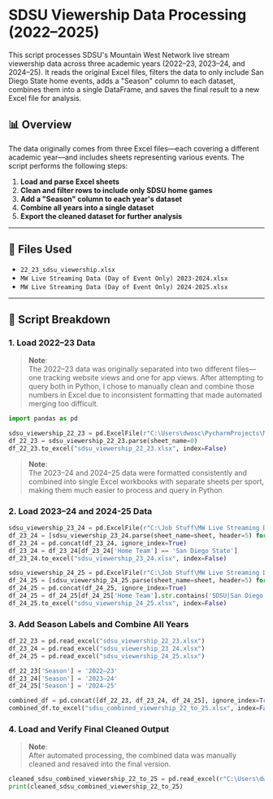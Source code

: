 # SDSU Viewership Data Processing (2022–2025)

This script processes SDSU's Mountain West Network live stream viewership data across three academic years (2022–23, 2023–24, and 2024–25). It reads the original Excel files, filters the data to only include San Diego State home events, adds a "Season" column to each dataset, combines them into a single DataFrame, and saves the final result to a new Excel file for analysis.


## 📊 Overview

The data originally comes from three Excel files—each covering a different academic year—and includes sheets representing various events. The script performs the following steps:

1. **Load and parse Excel sheets**
2. **Clean and filter rows to include only SDSU home games**
3. **Add a "Season" column to each year's dataset**
4. **Combine all years into a single dataset**
5. **Export the cleaned dataset for further analysis**

---

## 📁 Files Used

- `22_23_sdsu_viewership.xlsx`
- `MW Live Streaming Data (Day of Event Only) 2023-2024.xlsx`
- `MW Live Streaming Data (Day of Event Only) 2024-2025.xlsx`

---

## 🧠 Script Breakdown

### 1. Load 2022–23 Data

> **Note**:  
> The 2022–23 data was originally separated into two different files—one tracking website views and one for app views. After attempting to query both in Python, I chose to manually clean and combine those numbers in Excel due to inconsistent formatting that made automated merging too difficult.  

```python
import pandas as pd

sdsu_viewership_22_23 = pd.ExcelFile(r"C:\Users\dwosc\PycharmProjects\MWN SDSU Viewership\22_23_sdsu_viewership.xlsx")
df_22_23 = sdsu_viewership_22_23.parse(sheet_name=0)
df_22_23.to_excel("sdsu_viewership_22_23.xlsx", index=False)
```

> **Note**:  
> The 2023–24 and 2024–25 data were formatted consistently and combined into single Excel workbooks with separate sheets per sport, making them much easier to process and query in Python.

### 2. Load 2023–24 and 2024-25 Data

```python
sdsu_viewership_23_24 = pd.ExcelFile(r"C:\Job Stuff\MW Live Streaming Data (Day of Event Only) 2023-2024.xlsx")
df_23_24 = [sdsu_viewership_23_24.parse(sheet_name=sheet, header=5) for sheet in sdsu_viewership_23_24.sheet_names]
df_23_24 = pd.concat(df_23_24, ignore_index=True)
df_23_24 = df_23_24[df_23_24['Home Team'] == 'San Diego State']
df_23_24.to_excel("sdsu_viewership_23_24.xlsx", index=False)

sdsu_viewership_24_25 = pd.ExcelFile(r"C:\Job Stuff\MW Live Streaming Data (Day of Event Only) 2024-2025.xlsx")
df_24_25 = [sdsu_viewership_24_25.parse(sheet_name=sheet, header=5) for sheet in sdsu_viewership_23_24.sheet_names]
df_24_25 = pd.concat(df_24_25, ignore_index=True)
df_24_25 = df_24_25[df_24_25['Home Team'].str.contains('SDSU|San Diego State', na=False, case=False)]
df_24_25.to_excel("sdsu_viewership_24_25.xlsx", index=False)
```

### 3. Add Season Labels and Combine All Years

```python
df_22_23 = pd.read_excel("sdsu_viewership_22_23.xlsx")
df_23_24 = pd.read_excel("sdsu_viewership_23_24.xlsx")
df_24_25 = pd.read_excel("sdsu_viewership_24_25.xlsx")

df_22_23['Season'] = '2022–23'
df_23_24['Season'] = '2023–24'
df_24_25['Season'] = '2024–25'

combined_df = pd.concat([df_22_23, df_23_24, df_24_25], ignore_index=True)
combined_df.to_excel("sdsu_combined_viewership_22_to_25.xlsx", index=False)
```

### 4. Load and Verify Final Cleaned Output

> **Note**:  
> After automated processing, the combined data was manually cleaned and resaved into the final version.

```python
cleaned_sdsu_combined_viewership_22_to_25 = pd.read_excel(r"C:\Users\dwosc\PycharmProjects\MWN SDSU Viewership\cleaned_sdsu_combined_viewership_22_to_25.xlsx")
print(cleaned_sdsu_combined_viewership_22_to_25)
```
